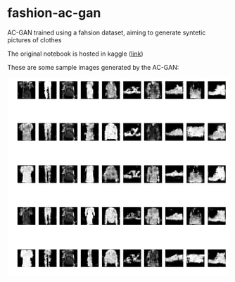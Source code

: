 # fashion-ac-gan
AC-GAN trained using a fahsion dataset, aiming to generate syntetic pictures of clothes

The original notebook is hosted in kaggle ([link](https://www.kaggle.com/sgamez/fashion-ac-gan-with-keras))

These are some sample images generated by the AC-GAN:

![Alt text](imgs/sample_generation.png?raw=true "Sample generated image")
